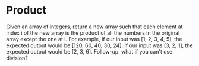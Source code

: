 # Product
Given an array of integers, return a new array such that each element at index i of the new array is the product of all the numbers in the original array except the one at i.  For example, if our input was [1, 2, 3, 4, 5], the expected output would be [120, 60, 40, 30, 24]. If our input was [3, 2, 1], the expected output would be [2, 3, 6].  Follow-up: what if you can't use division?
